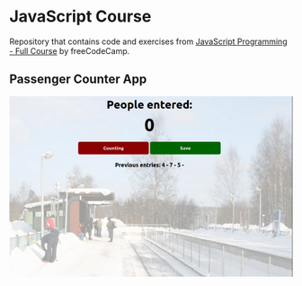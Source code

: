 # JavaScript Course

Repository that contains code and exercises from [JavaScript Programming - Full Course](https://www.youtube.com/watch?v=jS4aFq5-91M&t=812s) by freeCodeCamp.


## Passenger Counter App

![Passenger Counter App](img/passangerrapp.png)